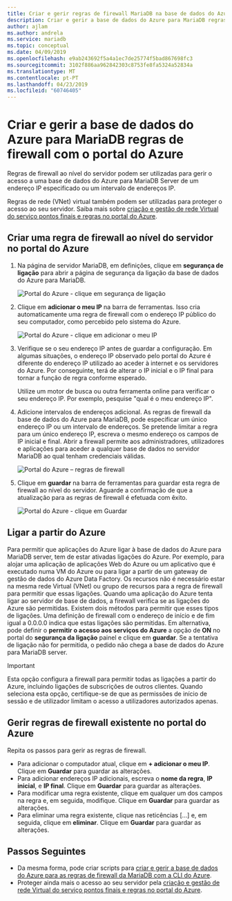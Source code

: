 ```yaml
---
title: Criar e gerir regras de firewall MariaDB na base de dados do Azure para MariaDB
description: Criar e gerir a base de dados do Azure para MariaDB regras de firewall com o portal do Azure
author: ajlam
ms.author: andrela
ms.service: mariadb
ms.topic: conceptual
ms.date: 04/09/2019
ms.openlocfilehash: e9ab243692f5a4a1ec7de25774f5bad867698fc3
ms.sourcegitcommit: 3102f886aa962842303c8753fe8fa5324a52834a
ms.translationtype: MT
ms.contentlocale: pt-PT
ms.lasthandoff: 04/23/2019
ms.locfileid: "60746405"
---
```

# <a name="create-and-manage-azure-database-for-mariadb-firewall-rules-by-using-the-azure-portal"></a>Criar e gerir a base de dados do Azure para MariaDB regras de firewall com o portal do Azure
Regras de firewall ao nível do servidor podem ser utilizadas para gerir o acesso a uma base de dados do Azure para MariaDB Server de um endereço IP especificado ou um intervalo de endereços IP.

Regras de rede (VNet) virtual também podem ser utilizadas para proteger o acesso ao seu servidor. Saiba mais sobre [criação e gestão de rede Virtual do serviço pontos finais e regras no portal do Azure](howto-manage-vnet-portal.md).

## <a name="create-a-server-level-firewall-rule-in-the-azure-portal"></a>Criar uma regra de firewall ao nível do servidor no portal do Azure

1. Na página de servidor MariaDB, em definições, clique em **segurança de ligação** para abrir a página de segurança da ligação da base de dados do Azure para MariaDB.

   ![Portal do Azure - clique em segurança de ligação](./media/howto-manage-firewall-portal/1-connection-security.png)

2. Clique em **adicionar o meu IP** na barra de ferramentas. Isso cria automaticamente uma regra de firewall com o endereço IP público do seu computador, como percebido pelo sistema do Azure.

   ![Portal do Azure - clique em adicionar o meu IP](./media/howto-manage-firewall-portal/2-add-my-ip.png)

3. Verifique se o seu endereço IP antes de guardar a configuração. Em algumas situações, o endereço IP observado pelo portal do Azure é diferente do endereço IP utilizado ao aceder à internet e os servidores do Azure. Por conseguinte, terá de alterar o IP inicial e o IP final para tornar a função de regra conforme esperado.

   Utilize um motor de busca ou outra ferramenta online para verificar o seu endereço IP. Por exemplo, pesquise "qual é o meu endereço IP".

4. Adicione intervalos de endereços adicional. As regras de firewall da base de dados do Azure para MariaDB, pode especificar um único endereço IP ou um intervalo de endereços. Se pretende limitar a regra para um único endereço IP, escreva o mesmo endereço os campos de IP inicial e final. Abrir a firewall permite aos administradores, utilizadores e aplicações para aceder a qualquer base de dados no servidor MariaDB ao qual tenham credenciais válidas.

   ![Portal do Azure – regras de firewall](./media/howto-manage-firewall-portal/4-specify-addresses.png)

5. Clique em **guardar** na barra de ferramentas para guardar esta regra de firewall ao nível do servidor. Aguarde a confirmação de que a atualização para as regras de firewall é efetuada com êxito.

   ![Portal do Azure - clique em Guardar](./media/howto-manage-firewall-portal/5-save-firewall-rule.png)

## <a name="connecting-from-azure"></a>Ligar a partir do Azure
Para permitir que aplicações do Azure ligar à base de dados do Azure para MariaDB server, tem de estar ativadas ligações do Azure. Por exemplo, para alojar uma aplicação de aplicações Web do Azure ou um aplicativo que é executado numa VM do Azure ou para ligar a partir de um gateway de gestão de dados do Azure Data Factory. Os recursos não é necessário estar na mesma rede Virtual (VNet) ou grupo de recursos para a regra de firewall para permitir que essas ligações. Quando uma aplicação do Azure tenta ligar ao servidor de base de dados, a firewall verifica se as ligações do Azure são permitidas. Existem dois métodos para permitir que esses tipos de ligações. Uma definição de firewall com o endereço de início e de fim igual a 0.0.0.0 indica que estas ligações são permitidas. Em alternativa, pode definir o **permitir o acesso aos serviços do Azure** a opção de **ON** no portal do **segurança da ligação** painel e clique em **guardar**. Se a tentativa de ligação não for permitida, o pedido não chega a base de dados do Azure para MariaDB server.

> [!IMPORTANT]
> Esta opção configura a firewall para permitir todas as ligações a partir do Azure, incluindo ligações de subscrições de outros clientes. Quando seleciona esta opção, certifique-se de que as permissões de início de sessão e de utilizador limitam o acesso a utilizadores autorizados apenas.
> 

## <a name="manage-existing-firewall-rules-in-the-azure-portal"></a>Gerir regras de firewall existente no portal do Azure
Repita os passos para gerir as regras de firewall.
* Para adicionar o computador atual, clique em **+ adicionar o meu IP**. Clique em **Guardar** para guardar as alterações.
* Para adicionar endereços IP adicionais, escreva o **nome da regra**, **IP inicial**, e **IP final**. Clique em **Guardar** para guardar as alterações.
* Para modificar uma regra existente, clique em qualquer um dos campos na regra e, em seguida, modifique. Clique em **Guardar** para guardar as alterações.
* Para eliminar uma regra existente, clique nas reticências [...] e, em seguida, clique em **eliminar**. Clique em **Guardar** para guardar as alterações.

## <a name="next-steps"></a>Passos Seguintes
 - Da mesma forma, pode criar scripts para [criar e gerir a base de dados do Azure para as regras de firewall da MariaDB com a CLI do Azure](howto-manage-firewall-cli.md).
 - Proteger ainda mais o acesso ao seu servidor pela [criação e gestão de rede Virtual do serviço pontos finais e regras no portal do Azure](howto-manage-vnet-portal.md).